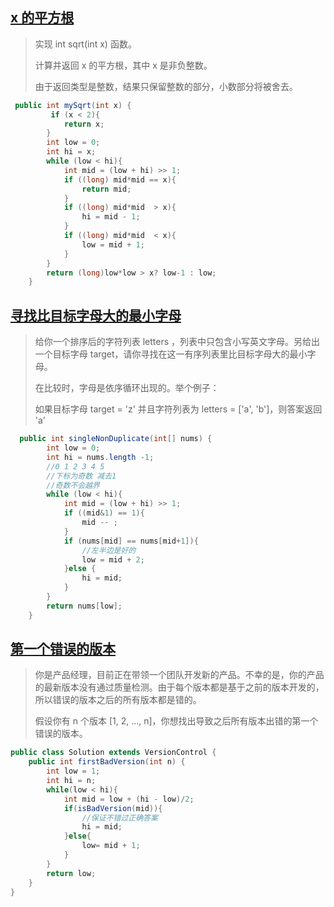 ## [x 的平方根](https://leetcode-cn.com/problems/sqrtx/)

>实现 int sqrt(int x) 函数。
>
>计算并返回 x 的平方根，其中 x 是非负整数。
>
>由于返回类型是整数，结果只保留整数的部分，小数部分将被舍去。

```java
 public int mySqrt(int x) {
         if (x < 2){
            return x;
        }
        int low = 0;
        int hi = x;
        while (low < hi){
            int mid = (low + hi) >> 1;
            if ((long) mid*mid == x){
                return mid;
            }
            if ((long) mid*mid  > x){
                hi = mid - 1;
            }
            if ((long) mid*mid  < x){
                low = mid + 1;
            }
        }
        return (long)low*low > x? low-1 : low;
    }
```

## [寻找比目标字母大的最小字母](https://leetcode-cn.com/problems/find-smallest-letter-greater-than-target/)

>给你一个排序后的字符列表 letters ，列表中只包含小写英文字母。另给出一个目标字母 target，请你寻找在这一有序列表里比目标字母大的最小字母。
>
>在比较时，字母是依序循环出现的。举个例子：
>
>如果目标字母 target = 'z' 并且字符列表为 letters = ['a', 'b']，则答案返回 'a'

```java
  public int singleNonDuplicate(int[] nums) {
        int low = 0;
        int hi = nums.length -1;
        //0 1 2 3 4 5
        //下标为奇数 减去1
        //奇数不会越界
        while (low < hi){
            int mid = (low + hi) >> 1;
            if ((mid&1) == 1){
                mid -- ;
            }
            if (nums[mid] == nums[mid+1]){
                //左半边是好的
                low = mid + 2;
            }else {
                hi = mid;
            }
        }
        return nums[low];
    }
```



## [第一个错误的版本](https://leetcode-cn.com/problems/first-bad-version/)

>你是产品经理，目前正在带领一个团队开发新的产品。不幸的是，你的产品的最新版本没有通过质量检测。由于每个版本都是基于之前的版本开发的，所以错误的版本之后的所有版本都是错的。
>
>假设你有 n 个版本 [1, 2, ..., n]，你想找出导致之后所有版本出错的第一个错误的版本。

```java
public class Solution extends VersionControl {
    public int firstBadVersion(int n) {
        int low = 1;
        int hi = n;
        while(low < hi){
            int mid = low + (hi - low)/2;
            if(isBadVersion(mid)){
                //保证不错过正确答案
                hi = mid;
            }else{
                low= mid + 1;
            }
        }
        return low;
    }
}
```



